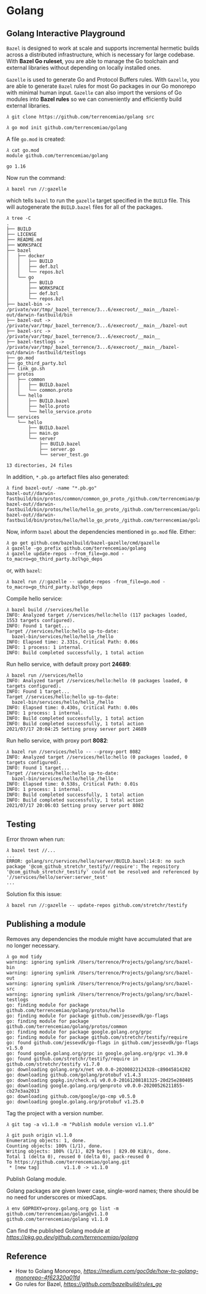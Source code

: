 Golang
======

Golang Interactive Playground
-----------------------------

`Bazel` is designed to work at scale and supports incremental hermetic builds across a distributed infrastructure, which is necessary for large codebase. With **Bazel Go ruleset**, you are able to manage the Go toolchain and external libraries without depending on locally installed ones. 

`Gazelle` is used to generate Go and Protocol Buffers rules. With `Gazelle`, you are able to generate `Bazel` rules for most Go packages in our Go monorepo with minimal human input. `Gazelle` can also import the versions of Go modules into **Bazel rules** so we can conveniently and efficiently build external libraries. 

```
𝜆 git clone https://github.com/terrencemiao/golang src

𝜆 go mod init github.com/terrencemiao/golang
```

A file `go.mod` is created:

```
𝜆 cat go.mod
module github.com/terrencemiao/golang

go 1.16
```

Now run the command:

```
𝜆 bazel run //:gazelle 
```

which tells `bazel` to run the `gazelle` target specified in the `BUILD` file. This will autogenerate the `BUILD.bazel` files for all of the packages.

```
𝜆 tree -C
.
├── BUILD
├── LICENSE
├── README.md
├── WORKSPACE
├── bazel
│   ├── docker
│   │   ├── BUILD
│   │   ├── def.bzl
│   │   └── repos.bzl
│   └── go
│       ├── BUILD
│       ├── WORKSPACE
│       ├── def.bzl
│       └── repos.bzl
├── bazel-bin -> /private/var/tmp/_bazel_terrence/3...6/execroot/__main__/bazel-out/darwin-fastbuild/bin
├── bazel-out -> /private/var/tmp/_bazel_terrence/3...6/execroot/__main__/bazel-out
├── bazel-src -> /private/var/tmp/_bazel_terrence/3...6/execroot/__main__
├── bazel-testlogs -> /private/var/tmp/_bazel_terrence/3...6/execroot/__main__/bazel-out/darwin-fastbuild/testlogs
├── go.mod
├── go_third_party.bzl
├── link_go.sh
├── protos
│   ├── common
│   │   ├── BUILD.bazel
│   │   └── common.proto
│   └── hello
│       ├── BUILD.bazel
│       ├── hello.proto
│       └── hello_service.proto
└── services
    └── hello
        ├── BUILD.bazel
        ├── main.go
        └── server
            ├── BUILD.bazel
            ├── server.go
            └── server_test.go

13 directories, 24 files
```

In addition, `*.pb.go` artefact files also generated:

```
𝜆 find bazel-out/ -name "*.pb.go"
bazel-out//darwin-fastbuild/bin/protos/common/common_go_proto_/github.com/terrencemiao/golang/protos/common/common.pb.go
bazel-out//darwin-fastbuild/bin/protos/hello/hello_go_proto_/github.com/terrencemiao/golang/protos/hello/hello_service.pb.go
bazel-out//darwin-fastbuild/bin/protos/hello/hello_go_proto_/github.com/terrencemiao/golang/protos/hello/hello.pb.go
```

Now, inform `bazel` about the dependencies mentioned in `go.mod` file. Either:

```
𝜆 go get github.com/bazelbuild/bazel-gazelle/cmd/gazelle
𝜆 gazelle -go_prefix github.com/terrencemiao/golang
𝜆 gazelle update-repos --from_file=go.mod -to_macro=go_third_party.bzl%go_deps
```

or, with `bazel`:

```
𝜆 bazel run //:gazelle -- update-repos -from_file=go.mod -to_macro=go_third_party.bzl%go_deps
```

Compile hello service:

```
𝜆 bazel build //services/hello
INFO: Analyzed target //services/hello:hello (117 packages loaded, 1553 targets configured).
INFO: Found 1 target...
Target //services/hello:hello up-to-date:
  bazel-bin/services/hello/hello_/hello
INFO: Elapsed time: 2.331s, Critical Path: 0.06s
INFO: 1 process: 1 internal.
INFO: Build completed successfully, 1 total action
```

Run hello service, with default proxy port **24689**:

```
𝜆 bazel run //services/hello
INFO: Analyzed target //services/hello:hello (0 packages loaded, 0 targets configured).
INFO: Found 1 target...
Target //services/hello:hello up-to-date:
  bazel-bin/services/hello/hello_/hello
INFO: Elapsed time: 0.430s, Critical Path: 0.00s
INFO: 1 process: 1 internal.
INFO: Build completed successfully, 1 total action
INFO: Build completed successfully, 1 total action
2021/07/17 20:04:25 Setting proxy server port 24689
```

Run hello service, with proxy port **8082**:

```
𝜆 bazel run //services/hello -- --proxy-port 8082
INFO: Analyzed target //services/hello:hello (0 packages loaded, 0 targets configured).
INFO: Found 1 target...
Target //services/hello:hello up-to-date:
  bazel-bin/services/hello/hello_/hello
INFO: Elapsed time: 0.538s, Critical Path: 0.01s
INFO: 1 process: 1 internal.
INFO: Build completed successfully, 1 total action
INFO: Build completed successfully, 1 total action
2021/07/17 20:06:03 Setting proxy server port 8082
```

Testing
-------

Error thrown when run:

```
𝜆 bazel test //...
...
ERROR: golang/src/services/hello/server/BUILD.bazel:14:8: no such package '@com_github_stretchr_testify//require': The repository '@com_github_stretchr_testify' could not be resolved and referenced by '//services/hello/server:server_test'
...
```

Solution fix this issue:

```
𝜆 bazel run //:gazelle -- update-repos github.com/stretchr/testify
```

Publishing a module
-------------------

Removes any dependencies the module might have accumulated that are no longer necessary.

```
𝜆 go mod tidy
warning: ignoring symlink /Users/terrence/Projects/golang/src/bazel-bin
warning: ignoring symlink /Users/terrence/Projects/golang/src/bazel-out
warning: ignoring symlink /Users/terrence/Projects/golang/src/bazel-src
warning: ignoring symlink /Users/terrence/Projects/golang/src/bazel-testlogs
go: finding module for package github.com/terrencemiao/golang/protos/hello
go: finding module for package github.com/jessevdk/go-flags
go: finding module for package github.com/terrencemiao/golang/protos/common
go: finding module for package google.golang.org/grpc
go: finding module for package github.com/stretchr/testify/require
go: found github.com/jessevdk/go-flags in github.com/jessevdk/go-flags v1.5.0
go: found google.golang.org/grpc in google.golang.org/grpc v1.39.0
go: found github.com/stretchr/testify/require in github.com/stretchr/testify v1.7.0
go: downloading golang.org/x/net v0.0.0-20200822124328-c89045814202
go: downloading github.com/golang/protobuf v1.4.3
go: downloading gopkg.in/check.v1 v0.0.0-20161208181325-20d25e280405
go: downloading google.golang.org/genproto v0.0.0-20200526211855-cb27e3aa2013
go: downloading github.com/google/go-cmp v0.5.0
go: downloading google.golang.org/protobuf v1.25.0
```

Tag the project with a version number.

```
𝜆 git tag -a v1.1.0 -m "Publish module version v1.1.0"

𝜆 git push origin v1.1.0
Enumerating objects: 1, done.
Counting objects: 100% (1/1), done.
Writing objects: 100% (1/1), 829 bytes | 829.00 KiB/s, done.
Total 1 (delta 0), reused 0 (delta 0), pack-reused 0
To https://github.com/terrencemiao/golang.git
 * [new tag]         v1.1.0 -> v1.1.0
```

Publish Golang module.

Golang packages are given lower case, single-word names; there should be no need for underscores or mixedCaps.

```
𝜆 env GOPROXY=proxy.golang.org go list -m github.com/terrencemiao/golang@v1.1.0
github.com/terrencemiao/golang v1.1.0
```

Can find the published Golang module at _https://pkg.go.dev/github.com/terrencemiao/golang_

Reference
---------

- How to Golang Monorepo, _https://medium.com/goc0de/how-to-golang-monorepo-4f62320a01fd_
- Go rules for Bazel, _https://github.com/bazelbuild/rules_go_
